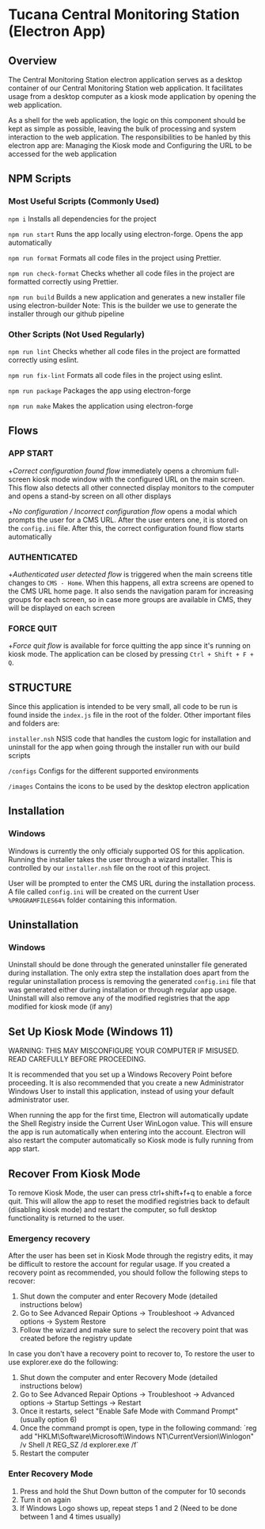 # Tucana Central Monitoring Station (Electron App)

## Overview

The Central Monitoring Station electron application serves as a desktop container of our Central Monitoring Station web application. It facilitates usage from a desktop computer as a kiosk mode application by opening the web application.

As a shell for the web application, the logic on this component should be kept as simple as possible, leaving the bulk of processing and system interaction to the web application. The responsibilities to be hanled by this electron app are: Managing the Kiosk mode and Configuring the URL to be accessed for the web application

## NPM Scripts

### Most Useful Scripts (Commonly Used)

`npm i`
Installs all dependencies for the project

`npm run start`
Runs the app locally using electron-forge.
Opens the app automatically

`npm run format`
Formats all code files in the project using Prettier.

`npm run check-format`
Checks whether all code files in the project are formatted correctly using Prettier.

`npm run build`
Builds a new application and generates a new installer file using electron-builder
Note: This is the builder we use to generate the installer through our github pipeline

### Other Scripts (Not Used Regularly)

`npm run lint`
Checks whether all code files in the project are formatted correctly using eslint.

`npm run fix-lint`
Formats all code files in the project using eslint.

`npm run package`
Packages the app using electron-forge

`npm run make`
Makes the application using electron-forge

## Flows

### APP START

+_Correct configuration found flow_ immediately opens a chromium full-screen kiosk mode window with the configured URL on the main screen. This flow also detects all other connected display monitors to the computer and opens a stand-by screen on all other displays

+_No configuration / Incorrect configuration flow_ opens a modal which prompts the user for a CMS URL. After the user enters one, it is stored on the `config.ini` file. After this, the correct configuration found flow starts automatically

### AUTHENTICATED

+_Authenticated user detected flow_ is triggered when the main screens title changes to `CMS - Home`. When this happens, all extra screens are opened to the CMS URL home page. It also sends the navigation param for increasing groups for each screen, so in case more groups are available in CMS, they will be displayed on each screen

### FORCE QUIT

+_Force quit flow_ is available for force quitting the app since it's running on kiosk mode. The application can be closed by pressing `Ctrl + Shift + F + Q`.

## STRUCTURE

Since this application is intended to be very small, all code to be run is found inside the `index.js` file in the root of the folder. Other important files and folders are:

`installer.nsh`
NSIS code that handles the custom logic for installation and uninstall for the app when going through the installer run with our build scripts

`/configs`
Configs for the different supported environments

`/images`
Contains the icons to be used by the desktop electron application

## Installation

### Windows

Windows is currently the only officialy supported OS for this application. Running the installer takes the user through a wizard installer. This is controlled by our `installer.nsh` file on the root of this project.

User will be prompted to enter the CMS URL during the installation process. A file called `config.ini` will be created on the current User `%PROGRAMFILES64%` folder containing this information.

## Uninstallation

### Windows

Uninstall should be done through the generated uninstaller file generated during installation. The only extra step the installation does apart from the regular uninstallation process is removing the generated `config.ini` file that was generated either during installation or through regular app usage.
Uninstall will also remove any of the modified registries that the app modified for kiosk mode (if any)

## Set Up Kiosk Mode (Windows 11)

WARNING: THIS MAY MISCONFIGURE YOUR COMPUTER IF MISUSED. READ CAREFULLY BEFORE PROCEEDING.

It is recommended that you set up a Windows Recovery Point before proceeding. It is also recommended that you create a new Administrator Windows User to install this application, instead of using your default administrator user.

When running the app for the first time, Electron will automatically update the Shell Registry inside the Current User WinLogon value. This will ensure the app is run automatically when entering into the account. Electron will also restart the computer automatically so Kiosk mode is fully running from app start.

## Recover From Kiosk Mode

To remove Kiosk Mode, the user can press ctrl+shift+f+q to enable a force quit. This will allow the app to reset the modified registries back to default (disabling kiosk mode) and restart the computer, so full desktop functionality is returned to the user.

### Emergency recovery

After the user has been set in Kiosk Mode through the registry edits, it may be difficult to restore the account for regular usage. If you created a recovery point as recommended, you should follow the following steps to recover:

1. Shut down the computer and enter Recovery Mode (detailed instructions below)
2. Go to See Advanced Repair Options -> Troubleshoot → Advanced options → System Restore
3. Follow the wizard and make sure to select the recovery point that was created before the registry update

In case you don't have a recovery point to recover to, To restore the user to use explorer.exe do the following:

1. Shut down the computer and enter Recovery Mode (detailed instructions below)
2. Go to See Advanced Repair Options -> Troubleshoot → Advanced options → Startup Settings -> Restart
3. Once it restarts, select "Enable Safe Mode with Command Prompt" (usually option 6)
4. Once the command prompt is open, type in the following command:
   ´reg add "HKLM\Software\Microsoft\Windows NT\CurrentVersion\Winlogon" /v Shell /t REG_SZ /d explorer.exe /f´
5. Restart the computer

### Enter Recovery Mode

1. Press and hold the Shut Down button of the computer for 10 seconds
2. Turn it on again
3. If Windows Logo shows up, repeat steps 1 and 2 (Need to be done between 1 and 4 times usually)

